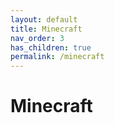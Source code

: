 ```yaml
---
layout: default
title: Minecraft
nav_order: 3
has_children: true
permalink: /minecraft
---
```


# Minecraft